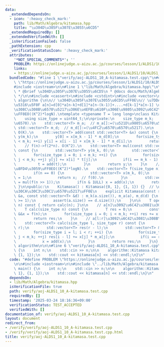 ```yaml
---
data:
  _extendedDependsOn:
  - icon: ':heavy_check_mark:'
    path: lib/Math/Algebra/kitamasa.hpp
    title: "\u304D\u305F\u307E\u3055\u6CD5"
  _extendedRequiredBy: []
  _extendedVerifiedWith: []
  _isVerificationFailed: false
  _pathExtension: cpp
  _verificationStatusIcon: ':heavy_check_mark:'
  attributes:
    '*NOT_SPECIAL_COMMENTS*': ''
    PROBLEM: https://onlinejudge.u-aizu.ac.jp/courses/lesson/1/ALDS1/10/ALDS1_10_A
    links:
    - https://onlinejudge.u-aizu.ac.jp/courses/lesson/1/ALDS1/10/ALDS1_10_A
  bundledCode: "#line 1 \"verify/aoj-ALDS1_10_A-kitamasa.test.cpp\"\n#define PROBLEM\
    \ \"https://onlinejudge.u-aizu.ac.jp/courses/lesson/1/ALDS1/10/ALDS1_10_A\"\n\n\
    #include <iostream>\n\n#line 1 \"lib/Math/Algebra/kitamasa.hpp\"\n\n\n\n/**\n\
    \ * @brief \u304D\u305F\u307E\u3055\u6CD5\n * @docs docs/Math/Algebra/kitamasa.md\n\
    \ */\n\n#include <cassert>\n#include <cstdint>\n#include <vector>\n\nnamespace\
    \ algorithm {\n\n// \u304D\u305F\u307E\u3055\u6CD5\uFF0E\n// \u7DDA\u5F62\u6F38\
    \u5316\u5F0F a[n]=d[0]*a[n-k]+d[1]*a[n-(k-1)]+....+d[k-1]*a[n-1] \u3067\u8868\u3055\
    \u308C\u308B\u6570\u5217\u306E\u4EFB\u610F\u306E\u9805\u3092\u6C42\u3081\u308B\
    \uFF0EO((K^2)*logN).\ntemplate <typename T = long long>\nclass Kitamasa {\npublic:\n\
    \    using size_type = uint64_t;\n\nprivate:\n    size_type m_k;       // m_k:=(\u968E\
    \u6570).\n    std::vector<T> m_a;  // m_a[]:=(\u521D\u9805\u6570\u5217).\n   \
    \ std::vector<T> m_d;  // m_d[]:=(\u4FC2\u6570\u6570\u5217).\n\n    // f(n)->f(n+1).\
    \ O(K).\n    std::vector<T> add(const std::vector<T> &x) const {\n        std::vector<T>\
    \ y(m_k);\n        y[0] = x[m_k - 1] * m_d[0];\n        for(size_type i = 1; i\
    \ < m_k; ++i) y[i] = x[i - 1] + x[m_k - 1] * m_d[i];\n        return y;\n    }\n\
    \    // f(n)->f(2*n). O(K^2).\n    std::vector<T> mul(const std::vector<T> &x)\
    \ const {\n        std::vector<T> y(m_k, 0);\n        std::vector<T> t = x;\n\
    \        for(size_type i = 0; i < m_k; ++i) {\n            for(size_type j = 0;\
    \ j < m_k; ++j) y[j] += x[i] * t[j];\n            if(i == m_k - 1) break;\n  \
    \          t = add(t);\n        }\n        return y;\n    }\n    // f(n)\u3092\
    \u8FD4\u3059\uFF0EO((K^2)*logN).\n    std::vector<T> f(size_type n) const {\n\
    \        if(n == 0) {\n            std::vector<T> x(m_k, 0);\n            x[0]\
    \ = 1;\n            return x;  // f(0).\n        }\n        std::vector<T> &&x\
    \ = mul(f(n >> 1));\n        if(n & 1ULL) x = add(x);\n        return x;\n   \
    \ }\n\npublic:\n    Kitamasa() : Kitamasa({0, 1}, {1, 1}) {}  // \u30D5\u30A3\u30DC\
    \u30CA\u30C3\u30C1\u6570\u5217\uFF0E\n    explicit Kitamasa(const std::vector<T>\
    \ &a, const std::vector<T> &d) : m_k(a.size()), m_a(a), m_d(d) {\n        assert(a.size()\
    \ >= 1);\n        assert(a.size() == d.size());\n    }\n\n    T operator[](size_type\
    \ n) const { return calc(n); }\n\n    // a[n]\u3092\u6C42\u3081\u308B\uFF0EO((K^2)*logN).\n\
    \    T calc(size_type n) const {\n        T res = 0;\n        const std::vector<T>\
    \ &&x = f(n);\n        for(size_type i = 0; i < m_k; ++i) res += x[i] * m_a[i];\n\
    \        return res;\n    }\n    // a[l:r]\u3092\u6C42\u3081\u308B\uFF0EO((K^2)*logN+K*(r-l)).\n\
    \    std::vector<T> calc(size_type l, size_type r) const {\n        assert(l <\
    \ r);\n        std::vector<T> res(r - l);\n        std::vector<T> &&x = f(l);\n\
    \        for(size_type i = l; i < r; ++i) {\n            for(size_type j = 0;\
    \ j < m_k; ++j) res[i - l] += x[j] * m_a[j];\n            if(i == r - 1) break;\n\
    \            x = add(x);\n        }\n        return res;\n    }\n};\n\n}  // namespace\
    \ algorithm\n\n\n#line 6 \"verify/aoj-ALDS1_10_A-kitamasa.test.cpp\"\n\nint main()\
    \ {\n    int n;\n    std::cin >> n;\n\n    algorithm::Kitamasa kitamasa({1, 1},\
    \ {1, 1});\n    std::cout << kitamasa[n] << std::endl;\n}\n"
  code: "#define PROBLEM \"https://onlinejudge.u-aizu.ac.jp/courses/lesson/1/ALDS1/10/ALDS1_10_A\"\
    \n\n#include <iostream>\n\n#include \"../lib/Math/Algebra/kitamasa.hpp\"\n\nint\
    \ main() {\n    int n;\n    std::cin >> n;\n\n    algorithm::Kitamasa kitamasa({1,\
    \ 1}, {1, 1});\n    std::cout << kitamasa[n] << std::endl;\n}\n"
  dependsOn:
  - lib/Math/Algebra/kitamasa.hpp
  isVerificationFile: true
  path: verify/aoj-ALDS1_10_A-kitamasa.test.cpp
  requiredBy: []
  timestamp: '2025-03-24 18:16:36+09:00'
  verificationStatus: TEST_ACCEPTED
  verifiedWith: []
documentation_of: verify/aoj-ALDS1_10_A-kitamasa.test.cpp
layout: document
redirect_from:
- /verify/verify/aoj-ALDS1_10_A-kitamasa.test.cpp
- /verify/verify/aoj-ALDS1_10_A-kitamasa.test.cpp.html
title: verify/aoj-ALDS1_10_A-kitamasa.test.cpp
---
```

